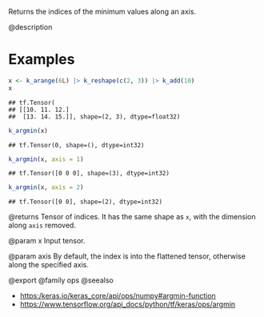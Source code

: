 Returns the indices of the minimum values along an axis.

@description

# Examples

```r
x <- k_arange(6L) |> k_reshape(c(2, 3)) |> k_add(10)
x
```

```
## tf.Tensor(
## [[10. 11. 12.]
##  [13. 14. 15.]], shape=(2, 3), dtype=float32)
```

```r
k_argmin(x)
```

```
## tf.Tensor(0, shape=(), dtype=int32)
```

```r
k_argmin(x, axis = 1)
```

```
## tf.Tensor([0 0 0], shape=(3), dtype=int32)
```

```r
k_argmin(x, axis = 2)
```

```
## tf.Tensor([0 0], shape=(2), dtype=int32)
```

@returns
Tensor of indices. It has the same shape as `x`, with the dimension
along `axis` removed.

@param x
Input tensor.

@param axis
By default, the index is into the flattened tensor, otherwise
along the specified axis.

@export
@family ops
@seealso
+ <https:/keras.io/keras_core/api/ops/numpy#argmin-function>
+ <https://www.tensorflow.org/api_docs/python/tf/keras/ops/argmin>
